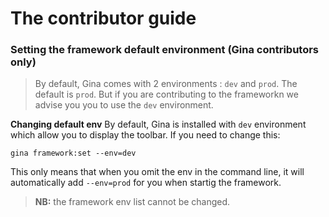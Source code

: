 # The contributor guide

### Setting the framework default environment (Gina contributors only)
> By default, Gina comes with 2 environments : `dev` and `prod`. The default is `prod`. But if you are contributing to the frameworkn we advise you you to use the `dev` environment.

__Changing default env__
By default, Gina is installed with `dev` environment which allow you to display the toolbar.
If you need to change this:
```tty
gina framework:set --env=dev
```

This only means that when you omit the env in the command line, it will automatically add `--env=prod` for you when startig the framework.

> __NB:__ the framework env list cannot be changed.
